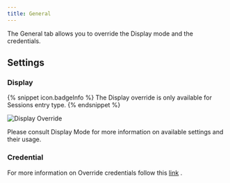 ```yaml
---
title: General 
---
```

The General tab allows you to override the Display mode and the credentials. 

## Settings 

### Display 

{% snippet icon.badgeInfo %}
The Display override is only available for Sessions entry type. 
{% endsnippet %}
 
![Display Override](/img/en/rdm/mac/clip10339.png) 

Please consult Display Mode for more information on available settings and their usage. 

### Credential 

For more information on Override credentials follow this [link](/rdm/mac/commands/edit/setting-overrides/user-specific-settings/override-credentials/) . 

